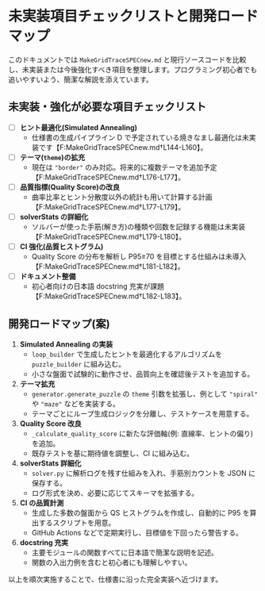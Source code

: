 # 未実装項目チェックリストと開発ロードマップ

このドキュメントでは `MakeGridTraceSPECnew.md` と現行ソースコードを比較し、未実装または今後強化すべき項目を整理します。プログラミング初心者でも追いやすいよう、簡潔な解説を添えています。

## 未実装・強化が必要な項目チェックリスト

- [ ] **ヒント最適化(Simulated Annealing)**
  - 仕様書の生成パイプライン D で予定されている焼きなまし最適化は未実装です【F:MakeGridTraceSPECnew.md†L144-L160】。
- [ ] **テーマ(`theme`)の拡充**
  - 現在は `"border"` のみ対応。将来的に複数テーマを追加予定【F:MakeGridTraceSPECnew.md†L176-L177】。
- [ ] **品質指標(Quality Score)の改良**
  - 曲率比率とヒント分散度以外の統計も用いて計算する計画【F:MakeGridTraceSPECnew.md†L177-L179】。
- [ ] **solverStats の詳細化**
  - ソルバーが使った手筋(解き方)の種類や回数を記録する機能は未実装【F:MakeGridTraceSPECnew.md†L179-L180】。
- [ ] **CI 強化(品質ヒストグラム)**
  - Quality Score の分布を解析し P95≥70 を目標とする仕組みは未導入【F:MakeGridTraceSPECnew.md†L181-L182】。
- [ ] **ドキュメント整備**
  - 初心者向けの日本語 docstring 充実が課題【F:MakeGridTraceSPECnew.md†L182-L183】。

## 開発ロードマップ(案)

1. **Simulated Annealing の実装**
   - `loop_builder` で生成したヒントを最適化するアルゴリズムを `puzzle_builder` に組み込む。
   - 小さな盤面で試験的に動作させ、品質向上を確認後テストを追加する。
2. **テーマ拡充**
   - `generator.generate_puzzle` の `theme` 引数を拡張し、例として `"spiral"` や `"maze"` などを実装する。
   - テーマごとにループ生成ロジックを分離し、テストケースを用意する。
3. **Quality Score 改良**
   - `_calculate_quality_score` に新たな評価軸(例: 直線率、ヒントの偏り)を追加。
   - 既存テストを基に期待値を調整し、CI に組み込む。
4. **solverStats 詳細化**
   - `solver.py` に解析ログを残す仕組みを入れ、手筋別カウントを JSON に保存する。
   - ログ形式を決め、必要に応じてスキーマを拡張する。
5. **CI の品質計測**
   - 生成した多数の盤面から QS ヒストグラムを作成し、自動的に P95 を算出するスクリプトを用意。
   - GitHub Actions などで定期実行し、目標値を下回ったら警告する。
6. **docstring 充実**
   - 主要モジュールの関数すべてに日本語で簡潔な説明を記述。
   - 関数の入出力例を含むと初心者にも理解しやすい。

以上を順次実施することで、仕様書に沿った完全実装へ近づけます。
